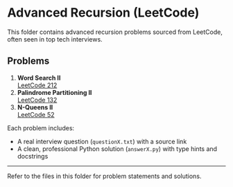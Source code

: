 # Advanced Recursion (LeetCode)

This folder contains advanced recursion problems sourced from LeetCode, often seen in top tech interviews.

## Problems

1. **Word Search II**  
   [LeetCode 212](https://leetcode.com/problems/word-search-ii/)
2. **Palindrome Partitioning II**  
   [LeetCode 132](https://leetcode.com/problems/palindrome-partitioning-ii/)
3. **N-Queens II**  
   [LeetCode 52](https://leetcode.com/problems/n-queens-ii/)

Each problem includes:
- A real interview question (`questionX.txt`) with a source link
- A clean, professional Python solution (`answerX.py`) with type hints and docstrings

---

Refer to the files in this folder for problem statements and solutions.